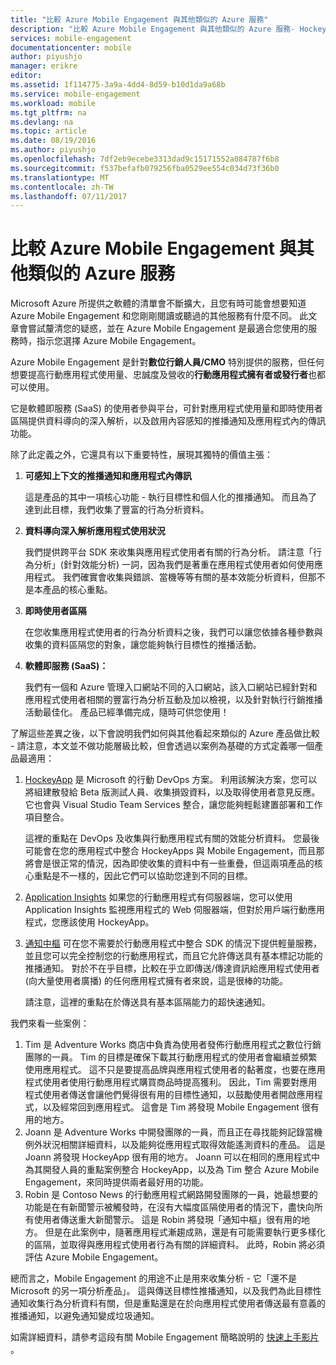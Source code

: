 ```yaml
---
title: "比較 Azure Mobile Engagement 與其他類似的 Azure 服務"
description: "比較 Azure Mobile Engagement 與其他類似的 Azure 服務- HockeyApp、AppInsights、通知中樞"
services: mobile-engagement
documentationcenter: mobile
author: piyushjo
manager: erikre
editor: 
ms.assetid: 1f114775-3a9a-4dd4-8d59-b10d1da9a68b
ms.service: mobile-engagement
ms.workload: mobile
ms.tgt_pltfrm: na
ms.devlang: na
ms.topic: article
ms.date: 08/19/2016
ms.author: piyushjo
ms.openlocfilehash: 7df2eb9ecebe3313dad9c15171552a084787f6b8
ms.sourcegitcommit: f537befafb079256fba0529ee554c034d73f36b0
ms.translationtype: MT
ms.contentlocale: zh-TW
ms.lasthandoff: 07/11/2017
---
```

# <a name="comparing-azure-mobile-engagement-with-other-similar-azure-services"></a>比較 Azure Mobile Engagement 與其他類似的 Azure 服務
Microsoft Azure 所提供之軟體的清單會不斷擴大，且您有時可能會想要知道 Azure Mobile Engagement 和您剛剛閱讀或聽過的其他服務有什麼不同。 此文章會嘗試釐清您的疑惑，並在 Azure Mobile Engagement 是最適合您使用的服務時，指示您選擇 Azure Mobile Engagement。 

Azure Mobile Engagement 是針對**數位行銷人員/CMO** 特別提供的服務，但任何想要提高行動應用程式使用量、忠誠度及營收的**行動應用程式擁有者或發行者**也都可以使用。 

它是軟體即服務 (SaaS) 的使用者參與平台，可針對應用程式使用量和即時使用者區隔提供資料導向的深入解析，以及啟用內容感知的推播通知及應用程式內的傳訊功能。 

除了此定義之外，它還具有以下重要特性，展現其獨特的價值主張：

1. **可感知上下文的推播通知和應用程式內傳訊**
   
   這是產品的其中一項核心功能 - 執行目標性和個人化的推播通知。 而且為了達到此目標，我們收集了豐富的行為分析資料。 
2. **資料導向深入解析應用程式使用狀況**
   
   我們提供跨平台 SDK 來收集與應用程式使用者有關的行為分析。 請注意「行為分析」(針對效能分析) 一詞，因為我們是著重在應用程式使用者如何使用應用程式。 我們確實會收集與錯誤、當機等等有關的基本效能分析資料，但那不是本產品的核心重點。 
3. **即時使用者區隔**
   
   在您收集應用程式使用者的行為分析資料之後，我們可以讓您依據各種參數與收集的資料區隔您的對象，讓您能夠執行目標性的推播活動。 
4. **軟體即服務 (SaaS)：**
   
   我們有一個和 Azure 管理入口網站不同的入口網站，該入口網站已經針對和應用程式使用者相關的豐富行為分析互動及加以檢視，以及針對執行行銷推播活動最佳化。 產品已經準備完成，隨時可供您使用！   

了解這些差異之後，以下會說明我們如何與其他看起來類似的 Azure 產品做比較 - 請注意，本文並不做功能層級比較，但會透過以案例為基礎的方式定義哪一個產品最適用：

1. [HockeyApp](https://azure.microsoft.com/services/hockeyapp/) 是 Microsoft 的行動 DevOps 方案。 利用該解決方案，您可以將組建散發給 Beta 版測試人員、收集損毀資料，以及取得使用者意見反應。 它也會與 Visual Studio Team Services 整合，讓您能夠輕鬆建置部署和工作項目整合。 
   
   這裡的重點在 DevOps 及收集與行動應用程式有關的效能分析資料。 您最後可能會在您的應用程式中整合 HockeyApps 與 Mobile Engagement，而且那將會是很正常的情況，因為即使收集的資料中有一些重疊，但這兩項產品的核心重點是不一樣的，因此它們可以協助您達到不同的目標。  
2. [Application Insights](../application-insights/app-insights-overview.md) 如果您的行動應用程式有伺服器端，您可以使用 Application Insights 監視應用程式的 Web 伺服器端，但對於用戶端行動應用程式，您應該使用 HockeyApp。 
3. [通知中樞](https://azure.microsoft.com/services/notification-hubs/) 可在您不需要於行動應用程式中整合 SDK 的情況下提供輕量服務，並且您可以完全控制您的行動應用程式，而且它允許傳送具有基本標記功能的推播通知。 對於不在乎目標，比較在乎立即傳送/傳達資訊給應用程式使用者 (向大量使用者廣播) 的任何應用程式擁有者來說，這是很棒的功能。 
   
   請注意，這裡的重點在於傳送具有基本區隔能力的超快速通知。 

我們來看一些案例：

1. Tim 是 Adventure Works 商店中負責為使用者發佈行動應用程式之數位行銷團隊的一員。 Tim 的目標是確保下載其行動應用程式的使用者會繼續並頻繁使用應用程式。 這不只是要提高品牌與應用程式使用者的黏著度，也要在應用程式使用者使用行動應用程式購買商品時提高獲利。 因此，Tim 需要對應用程式使用者傳送會讓他們覺得很有用的目標性通知，以鼓勵使用者開啟應用程式，以及經常回到應用程式。 這會是 Tim 將發現 Mobile Engagement 很有用的地方。 
2. Joann 是 Adventure Works 中開發團隊的一員，而且正在尋找能夠記錄當機例外狀況相關詳細資料，以及能夠從應用程式取得效能遙測資料的產品。 這是 Joann 將發現 HockeyApp 很有用的地方。 Joann 可以在相同的應用程式中為其開發人員的重點案例整合 HockeyApp，以及為 Tim 整合 Azure Mobile Engagement，來同時提供兩者最好用的功能。 
3. Robin 是 Contoso News 的行動應用程式網路開發團隊的一員，她最想要的功能是在有新聞警示被觸發時，在沒有大幅度區隔使用者的情況下，盡快向所有使用者傳送重大新聞警示。 這是 Robin 將發現「通知中樞」很有用的地方。 
   但是在此案例中，隨著應用程式漸趨成熟，還是有可能需要執行更多樣化的區隔，並取得與應用程式使用者行為有關的詳細資料。 此時，Robin 將必須評估 Azure Mobile Engagement。 

總而言之，Mobile Engagement 的用途不止是用來收集分析 - 它「還不是 Microsoft 的另一項分析產品」。 這與傳送目標性推播通知，以及我們為此目標性通知收集行為分析資料有關，但是重點還是在於向應用程式使用者傳送最有意義的推播通知，以避免通知變成垃圾通知。 

如需詳細資料，請參考這段有關 Mobile Engagement 簡略說明的 [快速上手影片](mobile-engagement-overview.md) 。 

